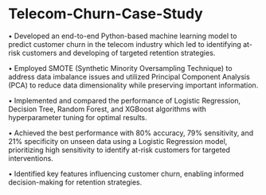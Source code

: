 # Telecom-Churn-Case-Study

 • Developed an end-to-end Python-based machine learning model to predict customer churn in the telecom industry which led to identifying at-risk customers and developing of targeted retention strategies.

 
• Employed SMOTE (Synthetic Minority Oversampling Technique) to address data imbalance issues and utilized Principal Component Analysis (PCA) to reduce data dimensionality while preserving important information.


• Implemented and compared the performance of Logistic Regression, Decision Tree, Random Forest, and XGBoost algorithms with hyperparameter tuning for optimal results.


• Achieved the best performance with 80% accuracy, 79% sensitivity, and 21% specificity on unseen data using a Logistic Regression model, prioritizing high sensitivity to identify at-risk customers for targeted interventions.


• Identified key features influencing customer churn, enabling informed decision-making for retention strategies.
